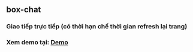 ## box-chat
### Giao tiếp trực tiếp (có thời hạn chế thời gian refresh lại trang)
### Xem demo tại: [Demo](http://dinhthaison.glitch.me/)
